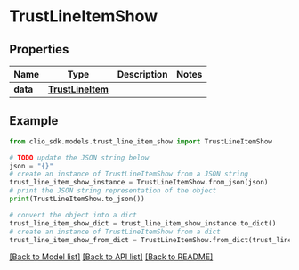 # TrustLineItemShow


## Properties

Name | Type | Description | Notes
------------ | ------------- | ------------- | -------------
**data** | [**TrustLineItem**](TrustLineItem.md) |  | 

## Example

```python
from clio_sdk.models.trust_line_item_show import TrustLineItemShow

# TODO update the JSON string below
json = "{}"
# create an instance of TrustLineItemShow from a JSON string
trust_line_item_show_instance = TrustLineItemShow.from_json(json)
# print the JSON string representation of the object
print(TrustLineItemShow.to_json())

# convert the object into a dict
trust_line_item_show_dict = trust_line_item_show_instance.to_dict()
# create an instance of TrustLineItemShow from a dict
trust_line_item_show_from_dict = TrustLineItemShow.from_dict(trust_line_item_show_dict)
```
[[Back to Model list]](../README.md#documentation-for-models) [[Back to API list]](../README.md#documentation-for-api-endpoints) [[Back to README]](../README.md)


